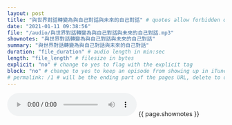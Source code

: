 ```yaml
---
layout: post
title: "與世界對話轉變為與自己對話與未來的自己對話" # quotes allow forbidden characters like the colon
date: "2021-01-11 09:38:56"
file: "/audio/與世界對話轉變為與自己對話與未來的自己對話.mp3"
shownotes: "與世界對話轉變為與自己對話與未來的自己對話"
summary: "與世界對話轉變為與自己對話與未來的自己對話"
duration: "file_duration" # audio length in min:sec
length: "file_length" # filesize in bytes
explicit: "no" # change to yes to flag with the explicit tag
block: "no" # change to yes to keep an episode from showing up in iTunes
# permalink: /1 # will be the ending part of the pages URL, delete to default to the title
---
```


<audio controls>
<source src="{{site.url}}{{site.baseurl}}{{ page.file }}" type="audio/x-mp3">
Your browser does not support the audio element.
</audio>
{{ page.shownotes }}

